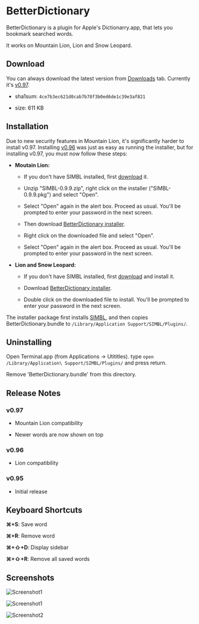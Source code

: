 BetterDictionary
================
BetterDictionary is a plugin for Apple's Dictionarry.app, that lets you bookmark searched words.

It works on Mountain Lion, Lion and Snow Leopard. 


Download
--------
You can always download the latest version from [Downloads](https://github.com/pooriaazimi/BetterDictionary/downloads) tab. Currently it's [v0.97](https://github.com/downloads/pooriaazimi/BetterDictionary/BetterDictionary-0.97.pkg).

  - sha1sum: `4ce7b3ec621d0cab7b78f3b0ed6de1c39e3af821`
  
  - size: 611 KB


Installation
------------

Due to new security features in Mountain Lion, it's significantly harder to install v0.97. Installing [v0.96](https://github.com/downloads/pooriaazimi/BetterDictionary/BetterDictionary-0.96.pkg) was just as easy as running the installer, but for installing v0.97, you must now follow these steps:

- **Moutain Lion:**

  - If you don't have SIMBL installed, first [download](http://www.culater.net/dl/files/SIMBL-0.9.9.zip) it.
  
  - Unzip "SIMBL-0.9.9.zip", right click on the installer ("SIMBL-0.9.9.pkg") and select "Open".
  
  - Select "Open" again in the alert box. Proceed as usual. You'll be prompted to enter your password in the next screen.
  
  - Then download [BetterDictionary installer](https://github.com/downloads/pooriaazimi/BetterDictionary/BetterDictionary-0.97.pkg).
	
  - Right click on the downloaded file and select "Open".
	
  - Select "Open" again in the alert box. Proceed as usual. You'll be prompted to enter your password in the next screen.
	
- **Lion and Snow Leopard:**

  - If you don't have SIMBL installed, first [download](http://www.culater.net/dl/files/SIMBL-0.9.9.zip) and install it.
  
  - Download [BetterDictionary installer](https://github.com/downloads/pooriaazimi/BetterDictionary/BetterDictionary-0.97.pkg).
	
  - Double click on the downloaded file to install. You'll be prompted to enter your password in the next screen.

  

The installer package first installs [SIMBL](http://www.culater.net/software/SIMBL/SIMBL.php), and then copies BetterDictionary.bundle to `/Library/Application Support/SIMBL/Plugins/`.



Uninstalling
------------
Open Terminal.app (from Applications -> Utititles). type `open /Library/Application\ Support/SIMBL/Plugins/` and press return.

Remove 'BetterDictionary.bundle' from this directory.


Release Notes
-------------

### v0.97

- Mountain Lion compatibility

- Newer words are now shown on top

### v0.96

- Lion compatibility

### v0.95

- Initial release


Keyboard Shortcuts
------------------
**⌘+S**: Save word

**⌘+R**: Remove word

**⌘+⇧+D**: Display sidebar

**⌘+⇧+R**: Remove all saved words


Screenshots
-----------
![Screenshot1](https://github.com/pooriaazimi/BetterDictionary/raw/master/Images/BetterDictionary-MountainLion.png)

![Screenshot1](https://github.com/pooriaazimi/BetterDictionary/raw/master/Images/BetterDictionary-Lion.png)

![Screenshot2](https://github.com/pooriaazimi/BetterDictionary/raw/master/Images/BetterDictionary-SnowLeopard.png)